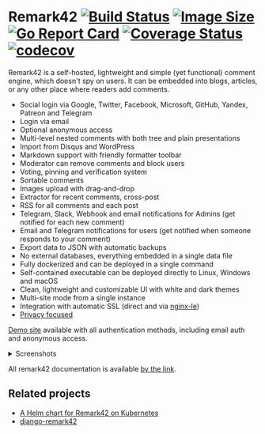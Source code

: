 # Remark42 [![Build Status](https://github.com/umputun/remark42/workflows/build/badge.svg)](https://github.com/umputun/remark42/actions) [![Image Size](https://img.shields.io/docker/image-size/umputun/remark42/master)](https://hub.docker.com/r/umputun/remark42) [![Go Report Card](https://goreportcard.com/badge/github.com/umputun/remark42)](https://goreportcard.com/report/github.com/umputun/remark42) [![Coverage Status](https://coveralls.io/repos/github/umputun/remark42/badge.svg?branch=master)](https://coveralls.io/github/umputun/remark42?branch=master) [![codecov](https://codecov.io/gh/umputun/remark42/branch/master/graph/badge.svg)](https://app.codecov.io/gh/umputun/remark42)

Remark42 is a self-hosted, lightweight and simple (yet functional) comment engine, which doesn't spy on users. It can be embedded into blogs, articles, or any other place where readers add comments.

* Social login via Google, Twitter, Facebook, Microsoft, GitHub, Yandex, Patreon and Telegram
* Login via email
* Optional anonymous access
* Multi-level nested comments with both tree and plain presentations
* Import from Disqus and WordPress
* Markdown support with friendly formatter toolbar
* Moderator can remove comments and block users
* Voting, pinning and verification system
* Sortable comments
* Images upload with drag-and-drop
* Extractor for recent comments, cross-post
* RSS for all comments and each post
* Telegram, Slack, Webhook and email notifications for Admins (get notified for each new comment)
* Email and Telegram notifications for users (get notified when someone responds to your comment)
* Export data to JSON with automatic backups
* No external databases, everything embedded in a single data file
* Fully dockerized and can be deployed in a single command
* Self-contained executable can be deployed directly to Linux, Windows and macOS
* Clean, lightweight and customizable UI with white and dark themes
* Multi-site mode from a single instance
* Integration with automatic SSL (direct and via [nginx-le](https://github.com/nginx-le/nginx-le))
* [Privacy focused](https://remark42.com/#privacy)

[Demo site](https://remark42.com/demo/) available with all authentication methods, including email auth and anonymous access.

<details><summary>Screenshots</summary>

Comments example:
![](screenshots/comments.png)

For admin screenshots see [Admin UI documentation](https://remark42.com/docs/manuals/admin-interface/)
</details>

All remark42 documentation is available [by the link](https://remark42.com/docs/getting-started/installation/).

## Related projects

* [A Helm chart for Remark42 on Kubernetes](https://github.com/groundhog2k/helm-charts/tree/master/charts/remark42)
* [django-remark42](https://github.com/andrewp-as-is/django-remark42.py)
